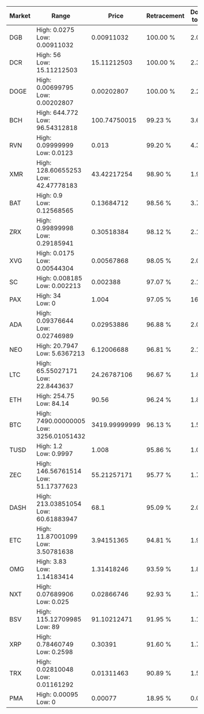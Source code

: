 | Market | Range | Price| Retracement | Doubles to 50% |
| --- | --- | --- | --- | --- |
| DGB | High: 0.0275<br />Low: 0.00911032 | 0.00911032 | 100.00 % | 2.01 |
| DCR | High: 56<br />Low: 15.11212503 | 15.11212503 | 100.00 % | 2.35 |
| DOGE | High: 0.00699795<br />Low: 0.00202807 | 0.00202807 | 100.00 % | 2.23 |
| BCH | High: 644.772<br />Low: 96.54312818 | 100.74750015 | 99.23 % | 3.68 |
| RVN | High: 0.09999999<br />Low: 0.0123 | 0.013 | 99.20 % | 4.32 |
| XMR | High: 128.60655253<br />Low: 42.47778183 | 43.42217254 | 98.90 % | 1.97 |
| BAT | High: 0.9<br />Low: 0.12568565 | 0.13684712 | 98.56 % | 3.75 |
| ZRX | High: 0.99899998<br />Low: 0.29185941 | 0.30518384 | 98.12 % | 2.11 |
| XVG | High: 0.0175<br />Low: 0.00544304 | 0.00567868 | 98.05 % | 2.02 |
| SC | High: 0.008185<br />Low: 0.002213 | 0.002388 | 97.07 % | 2.18 |
| PAX | High: 34<br />Low: 0 | 1.004 | 97.05 % | 16.93 |
| ADA | High: 0.09376644<br />Low: 0.02746989 | 0.02953886 | 96.88 % | 2.05 |
| NEO | High: 20.7947<br />Low: 5.6367213 | 6.12006688 | 96.81 % | 2.16 |
| LTC | High: 65.55027171<br />Low: 22.8443637 | 24.26787106 | 96.67 % | 1.82 |
| ETH | High: 254.75<br />Low: 84.14 | 90.56 | 96.24 % | 1.87 |
| BTC | High: 7490.00000005<br />Low: 3256.01051432 | 3419.99999999 | 96.13 % | 1.57 |
| TUSD | High: 1.2<br />Low: 0.9997 | 1.008 | 95.86 % | 1.09 |
| ZEC | High: 146.56761514<br />Low: 51.17377623 | 55.21257171 | 95.77 % | 1.79 |
| DASH | High: 213.03851054<br />Low: 60.61883947 | 68.1 | 95.09 % | 2.01 |
| ETC | High: 11.87001099<br />Low: 3.50781638 | 3.94151365 | 94.81 % | 1.95 |
| OMG | High: 3.83<br />Low: 1.14183414 | 1.31418246 | 93.59 % | 1.89 |
| NXT | High: 0.07689906<br />Low: 0.025 | 0.02866746 | 92.93 % | 1.78 |
| BSV | High: 115.12709985<br />Low: 89 | 91.10212471 | 91.95 % | 1.12 |
| XRP | High: 0.78460749<br />Low: 0.2598 | 0.30391 | 91.60 % | 1.72 |
| TRX | High: 0.02810048<br />Low: 0.01161292 | 0.01311463 | 90.89 % | 1.51 |
| PMA | High: 0.00095<br />Low: 0 | 0.00077 | 18.95 % | 0.00 |
